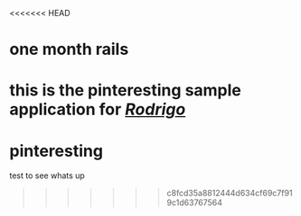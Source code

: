 <<<<<<< HEAD
# one month rails 

this is the pinteresting sample application for 
[*Rodrigo*](http://)
=======
# pinteresting
test to see whats up
>>>>>>> c8fcd35a8812444d634cf69c7f919c1d63767564
